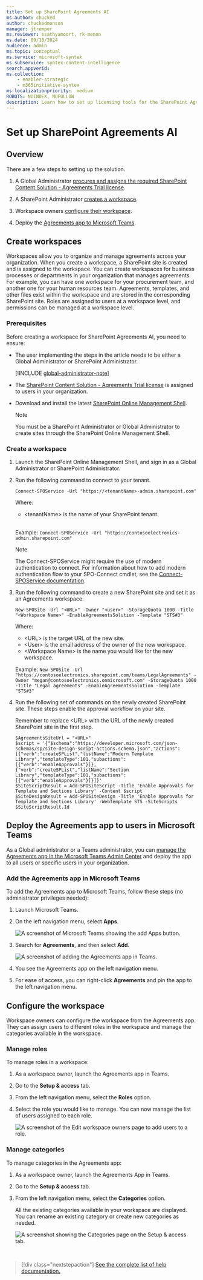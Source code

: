 ```yaml
---
title: Set up SharePoint Agreements AI
ms.author: chucked
author: chuckedmonson
manager: jtremper
ms.reviewer: ssathyamoort, rk-menon
ms.date: 09/18/2024
audience: admin
ms.topic: conceptual
ms.service: microsoft-syntex
ms.subservice: syntex-content-intelligence
search.appverid: 
ms.collection: 
    - enabler-strategic
    - m365initiative-syntex
ms.localizationpriority:  medium
ROBOTS: NOINDEX, NOFOLLOW
description: Learn how to set up licensing tools for the SharePoint Agreements AI solution.
---
```


# Set up SharePoint Agreements AI

## Overview

There are a few steps to setting up the solution.

1. A Global Administrator [procures and assigns the required SharePoint Content Solution - Agreements Trial license](agreements-license-requirements.md#assign-license-to-a-user).

2. A SharePoint Administrator [creates a workspace](#create-workspaces).

3. Workspace owners [configure their workspace](#configure-the-workspace).

4. Deploy the [Agreements app to Microsoft Teams](#add-the-agreements-app-in-microsoft-teams).

## Create workspaces

Workspaces allow you to organize and manage agreements across your organization. When you create a workspace, a SharePoint site is created and is assigned to the workspace. You can create workspaces for business processes or departments in your organization that manages agreements. For example, you can have one workspace for your procurement team, and another one for your human resources team. Agreements, templates, and other files exist within the workspace and are stored in the corresponding SharePoint site. Roles are assigned to users at a workspace level, and permissions can be managed at a workspace level.

### Prerequisites

Before creating a workspace for SharePoint Agreements AI, you need to ensure:  

- The user implementing the steps in the article needs to be either a Global Administrator or SharePoint Administrator.

   [!INCLUDE [global-administrator-note](../../includes/global-administrator-note.md)]

- The [SharePoint Content Solution - Agreements Trial license](agreements-license-requirements.md#assign-the-license-to-users) is assigned to users in your organization.

- Download and install the latest [SharePoint Online Management Shell](https://www.microsoft.com/download/details.aspx?id=35588).

   > [!NOTE]
   > You must be a SharePoint Administrator or Global Administrator to create sites through the SharePoint Online Management Shell.

### Create a workspace

1. Launch the SharePoint Online Management Shell, and sign in as a Global Administrator or SharePoint Administrator.

2. Run the following command to connect to your tenant.

   ```
   Connect-SPOService -Url "https://<tenantName>-admin.sharepoint.com"
   ```

   Where:

   - \<tenantName> is the name of your SharePoint tenant. <br><br>

   Example: ```Connect-SPOService -Url "https://contosoelectronics-admin.sharepoint.com"```

   > [!NOTE]
   > The Connect-SPOService might require the use of modern authentication to connect. For information about how to add modern authentication flow to your SPO-Connect cmdlet, see the [Connect-SPOService documentation](/powershell/module/sharepoint-online/connect-sposervice).

4. Run the following command to create a new SharePoint site and set it as an Agreements workspace.

    ```
   New-SPOSite -Url "<URL>" -Owner "<user>" -StorageQuota 1000 -Title "<Workspace Name>" -EnableAgreementsSolution -Template "STS#3"
    ```

    Where:

    - \<URL> is the target URL of the new site.  
    - \<User> is the email address of the owner of the new workspace.
    - \<Workspace Name> is the name you would like for the new workspace.
  
    Example: ```New-SPOSite -Url "https://contosoelectronics.sharepoint.com/teams/LegalAgreements" -Owner "megan@contosoelectronics.onmicrosoft.com" -StorageQuota 1000 -Title "Legal agreements" -EnableAgreementsSolution -Template "STS#3"```

4. Run the following set of commands on the newly created SharePoint site. These steps enable the approval workflow on your site.

   Remember to replace \<URL> with the URL of the newly created SharePoint site in the first step.

   ```
   $AgreementsSiteUrl = "<URL>"
   $script = '{"$schema":"https://developer.microsoft.com/json-schemas/sp/site-design-script-actions.schema.json","actions":[{"verb":"createSPList","listName":"Modern Template Library","templateType":101,"subactions":[{"verb":"enableApprovals"}]},{"verb":"createSPList","listName":"Section Library","templateType":101,"subactions":[{"verb":"enableApprovals"}]}]}'
   $SiteScriptResult = Add-SPOSiteScript -Title 'Enable Approvals for Template and Sections Library' -Content $script
   $SiteDesignResult = Add-SPOSiteDesign -Title 'Enable Approvals for Template and Sections Library' -WebTemplate STS -SiteScripts $SiteScriptResult.Id
   ```

## Deploy the Agreements app to users in Microsoft Teams

As a Global administrator or a Teams administrator, you can [manage the Agreements app in the Microsoft Teams Admin Center](/microsoftteams/manage-apps) and deploy the app to all users or specific users in your organization.

### Add the Agreements app in Microsoft Teams

To add the Agreements app to Microsoft Teams, follow these steps (no administrator privileges needed):

1. Launch Microsoft Teams.

2. On the left navigation menu, select **Apps**.

   ![A screenshot of Microsoft Teams showing the add Apps button.](../../media/content-understanding/agreements-add-app.png)

3. Search for **Agreements**, and then select **Add**.

   ![A screenshot of adding the Agreements app in Teams.](../../media/content-understanding/agreements-app-store.png)

4. You see the Agreements app on the left navigation menu.

5. For ease of access, you can right-click **Agreements** and pin the app to the left navigation menu.

## Configure the workspace

Workspace owners can configure the workspace from the Agreements app. They can assign users to different roles in the workspace and manage the categories available in the workspace.

### Manage roles

To manage roles in a workspace:

1. As a workspace owner, launch the Agreements app in Teams.

2. Go to the **Setup & access** tab.

3. From the left navigation menu, select the **Roles** option.

4. Select the role you would like to manage. You can now manage the list of users assigned to each role.

   ![A screenshot of the Edit workspace owners page to add users to a role.](../../media/content-understanding/agreements-add-users-to-roles.png)

### Manage categories

To manage categories in the Agreements app:

1. As a workspace owner, launch the Agreements App in Teams.

2. Go to the **Setup & access** tab.

3. From the left navigation menu, select the **Categories** option.

   All the existing categories available in your workspace are displayed. You can rename an existing category or create new categories as needed.

   ![A screenshot showing the Categories page on the Setup & access tab.](../../media/content-understanding/agreements-manage-categories.png)

<br>

> [!div class="nextstepaction"]
> [See the complete list of help documentation.](agreements-overview.md#help-documentation)
